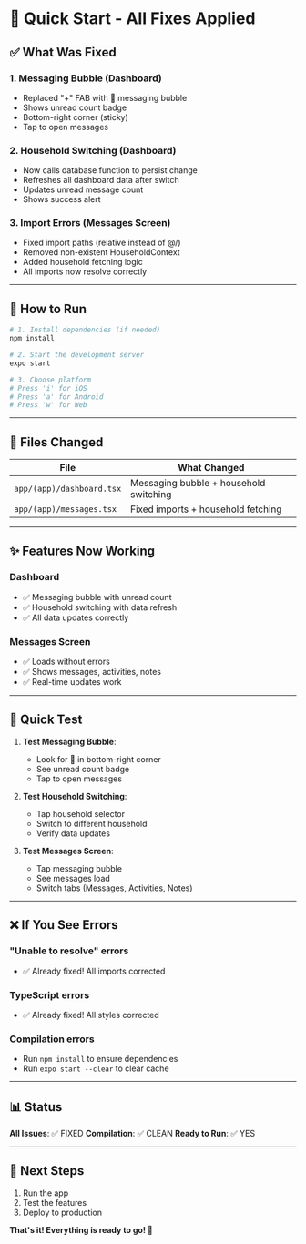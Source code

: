 # 🚀 Quick Start - All Fixes Applied

## ✅ What Was Fixed

### 1. Messaging Bubble (Dashboard)
- Replaced "+" FAB with 💬 messaging bubble
- Shows unread count badge
- Bottom-right corner (sticky)
- Tap to open messages

### 2. Household Switching (Dashboard)
- Now calls database function to persist change
- Refreshes all dashboard data after switch
- Updates unread message count
- Shows success alert

### 3. Import Errors (Messages Screen)
- Fixed import paths (relative instead of @/)
- Removed non-existent HouseholdContext
- Added household fetching logic
- All imports now resolve correctly

---

## 🏃 How to Run

```bash
# 1. Install dependencies (if needed)
npm install

# 2. Start the development server
expo start

# 3. Choose platform
# Press 'i' for iOS
# Press 'a' for Android
# Press 'w' for Web
```

---

## 📁 Files Changed

| File | What Changed |
|------|--------------|
| `app/(app)/dashboard.tsx` | Messaging bubble + household switching |
| `app/(app)/messages.tsx` | Fixed imports + household fetching |

---

## ✨ Features Now Working

### Dashboard
- ✅ Messaging bubble with unread count
- ✅ Household switching with data refresh
- ✅ All data updates correctly

### Messages Screen
- ✅ Loads without errors
- ✅ Shows messages, activities, notes
- ✅ Real-time updates work

---

## 🧪 Quick Test

1. **Test Messaging Bubble**:
   - Look for 💬 in bottom-right corner
   - See unread count badge
   - Tap to open messages

2. **Test Household Switching**:
   - Tap household selector
   - Switch to different household
   - Verify data updates

3. **Test Messages Screen**:
   - Tap messaging bubble
   - See messages load
   - Switch tabs (Messages, Activities, Notes)

---

## ❌ If You See Errors

### "Unable to resolve" errors
- ✅ Already fixed! All imports corrected

### TypeScript errors
- ✅ Already fixed! All styles corrected

### Compilation errors
- Run `npm install` to ensure dependencies
- Run `expo start --clear` to clear cache

---

## 📊 Status

**All Issues**: ✅ FIXED
**Compilation**: ✅ CLEAN
**Ready to Run**: ✅ YES

---

## 🎯 Next Steps

1. Run the app
2. Test the features
3. Deploy to production

**That's it! Everything is ready to go! 🎉**

